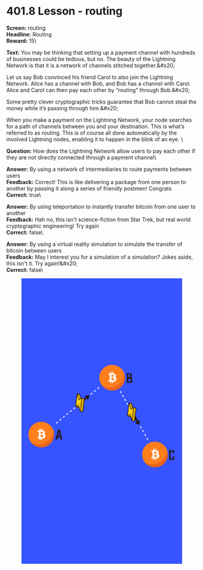 # 401.8 Lesson - routing

**Screen:** routing\
**Headline:** Routing\
**Reward:** 15\

**Text:** You may be thinking that setting up a payment channel with hundreds of businesses could be tedious, but no. The beauty of the Lightning Network is that it is a network of channels stitched together.&amp;#x20;

Let us say Bob convinced his friend Carol to also join the Lightning Network. Alice has a channel with Bob, and Bob has a channel with Carol. Alice and Carol can then pay each other by “routing” through Bob.&amp;#x20;

Some pretty clever cryptographic tricks guarantee that Bob cannot steal the money while it’s passing through him.&amp;#x20;

When you make a payment on the Lightning Network, your node searches for a path of channels between you and your destination. This is what’s referred to as routing. This is of course all done automatically by the involved Lightning nodes, enabling it to happen in the blink of an eye.
\

**Question:** How does the Lightning Network allow users to pay each other if they are not directly connected through a payment channel\

**Answer:** By using a network of intermediaries to route payments between users\
**Feedback:** Correct! This is like delivering a package from one person to another by passing it along a series of friendly postmen! Congrats\
**Correct:** true\

**Answer:** By using teleportation to instantly transfer bitcoin from one user to another\
**Feedback:** Hah no, this isn&#x27;t science-fiction from Star Trek, but real world cryptographic engineering! Try again\
**Correct:** false\

**Answer:** By using a virtual reality simulation to simulate the transfer of bitcoin between users\
**Feedback:** May I interest you for a simulation of a simulation? Jokes aside, this isn&#x27;t it. Try again!&amp;#x20;\
**Correct:** false\


<figure><img src="../.gitbook/assets/401-08.png" alt=""><figcaption></figcaption></figure>


